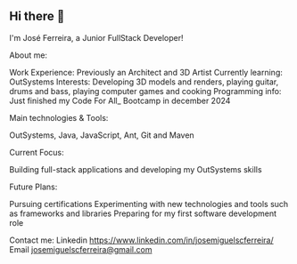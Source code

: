 ## Hi there 👋

I'm José Ferreira, a Junior FullStack Developer! 

About me:

Work Experience: Previously an Architect and 3D Artist
Currently learning: OutSystems
Interests: Developing 3D models and renders, playing guitar, drums and bass, playing computer games and cooking
Programming info: Just finished my Code For All_ Bootcamp in december 2024


Main technologies & Tools:

OutSystems, Java, JavaScript, Ant, Git and Maven


Current Focus:

Building full-stack applications and developing my OutSystems skills


Future Plans:

Pursuing certifications
Experimenting with new technologies and tools such as frameworks and libraries
Preparing for my first software development role

Contact me:
Linkedin https://www.linkedin.com/in/josemiguelscferreira/
Email josemiguelscferreira@gmail.com
